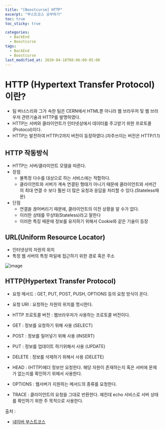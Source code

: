 ```yaml
---
title: "[Boostcurse] HTTP"
excerpt: "부스트코스 공부하기"
toc: true
toc_sticky: true

categories:
  - BackEnd
  - Boostcurse
tags:
  - BackEnd
  - Boostcurse
last_modified_at: 2020-04-18T08:06:00-05:00
---
```



# HTTP (Hypertext Transfer Protocol)이란?

+ 팀 버너스리와 그가 속한 팀은 CERN에서 HTML뿐 아니라 웹 브라우저 및 웹 브라우저 관련기술과 HTTP를 발명하였다.
+ HTTP는 서버와 클라이언트가 인터넷상에서 데이터를 주고받기 위한 프로토콜(Protocol)이다.
+ HTTP는 발전하여 HTTP/2까지 버전이 등장하였다.(자주쓰이는 버전은 HTTP/1.1)


## HTTP 작동방식

+ HTTP는 서버/클라이언트 모델을 따른다.
+ 장점
    - 불특정 다수를 대상으로 하는 서비스에는 적합하다.
    - 클라이언트와 서버가 계속 연결된 형태가 아니기 때문에 클라이언트와 서버간의 최대 연결 수 보다 훨씬 더 많은 요청과 응답을 처리할 수 있다.(Stateless때문)
+ 단점
    - 연결을 끊어버리기 때문에, 클라이언트의 이전 상황을 알 수가 없다.
    - 이러한 상태를 무상태(Stateless)라고 말한다
    - 이러한 특징 때문에 정보를 유지하기 위해서 Cookie와 같은 기술이 등장

## URL(Uniform Resource Locator)
    
+ 인터넷상의 자원의 위치
+ 특정 웹 서버의 특정 파일에 접근하기 위한 경로 혹은 주소


![image](https://cphinf.pstatic.net/mooc/20180119_25/1516354290022wUY3x_PNG/http_-_.PNG)


## HTTP(Hypertext Transfer Protocol)

+ 요청 메서드 : GET, PUT, POST, PUSH, OPTIONS 등의 요청 방식이 온다.
+ 요청 URI : 요청하는 자원의 위치를 명시한다.
+ HTTP 프로토콜 버전 : 웹브라우저가 사용하는 프로토콜 버전이다.


+ GET : 정보를 요청하기 위해 사용 (SELECT)
+ POST : 정보를 밀어넣기 위해 사용 (INSERT)
+ PUT : 정보를 업데이트 하기위해서 사용 (UPDATE)
+ DELETE : 정보를 삭제하기 위해서 사용 (DELETE)
+ HEAD : (HTTP)헤더 정보만 요청한다. 해당 자원이 존재하는지 혹은 서버에 문제가 없는지를 확인하기 위헤서 사용한다.
+ OPTIONS : 웹서버가 지원하는 메서드의 종류를 요청한다.
+ TRACE : 클라이언트의 요청을 그대로 반환한다. 예컨데 echo 서비스로 서버 상태를 확인하기 위한 주 목적으로 사용한다.


출처 : 
+ [네이버 부스트코스](https://www.edwith.org/boostcourse-web/lecture/16661/)